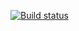 [![Build status](https://ci.appveyor.com/api/projects/status/3e7l95hhcf7pnuml?svg=true)](https://ci.appveyor.com/project/NinePage/4-2-4-1)